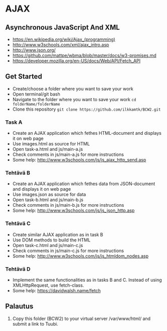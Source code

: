 # AJAX

## Asynchronous JavaScript And XML
  * https://en.wikipedia.org/wiki/Ajax_(programming)
  * http://www.w3schools.com/xml/ajax_intro.asp
  * http://www.json.org/
  * https://github.com/mattpe/wbma/blob/master/docs/w3-promises.md
  * https://developer.mozilla.org/en-US/docs/Web/API/Fetch_API

## Get Started
  * Create/choose a folder where you want to save your work
  * Open terminal/git bash
  * Navigate to the folder where you want to save your work `cd folderName/folderName`
  * Clone this repository `git clone https://github.com/ilkkamtk/BCW2.git`

### Task A
  * Create an AJAX application which fethes HTML-document and displays it on web page
  * Use images.html as source for HTML
  * Open task-a.html and js/main-a.js
  * Check comments in js/main-a.js for more instructions
  * Some help: http://www.w3schools.com/js/js_ajax_http_send.asp

### Tehtävä B 
  * Create an AJAX application which fethes data from JSON-document and displays it on web page
  * Use images.json as source for data
  * Open task-b.html and js/main-b.js
  * Check comments in js/main-b.js for more instructions
  * Some help: http://www.w3schools.com/js/js_json_http.asp

### Tehtävä C 
  * Create similar AJAX application as in task B
  * Use DOM methods to build the HTML
  * Open task-c.html and js/main-c.js
  * Check comments in js/main-c.js for more instructions
  * Some help: http://www.w3schools.com/js/js_htmldom_nodes.asp

### Tehtävä D 
  * Implement the same functionalities as in tasks B and C. Instead of using XMLHttpRequest, use fetch-class.
  * Some help: https://davidwalsh.name/fetch

## Palautus
1. Copy this folder (BCW2) to your virtual server /var/www/html/ and submit a link to Tuubi.


